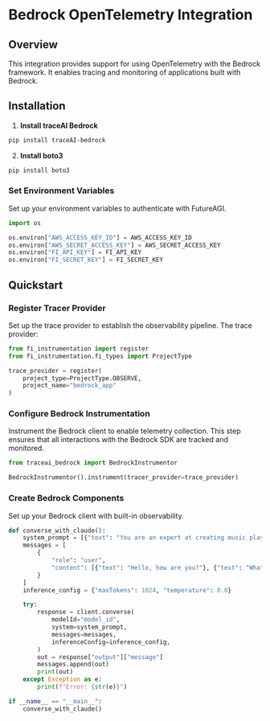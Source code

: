 # Bedrock OpenTelemetry Integration

## Overview
This integration provides support for using OpenTelemetry with the Bedrock framework. It enables tracing and monitoring of applications built with Bedrock.

## Installation

1. **Install traceAI Bedrock**

```bash
pip install traceAI-bedrock
```
2. **Install boto3**

```bash
pip install boto3
```


### Set Environment Variables
Set up your environment variables to authenticate with FutureAGI.

```python
import os

os.environ["AWS_ACCESS_KEY_ID"] = AWS_ACCESS_KEY_ID
os.environ["AWS_SECRET_ACCESS_KEY"] = AWS_SECRET_ACCESS_KEY
os.environ["FI_API_KEY"] = FI_API_KEY
os.environ["FI_SECRET_KEY"] = FI_SECRET_KEY
```

## Quickstart

### Register Tracer Provider
Set up the trace provider to establish the observability pipeline. The trace provider:

```python
from fi_instrumentation import register
from fi_instrumentation.fi_types import ProjectType

trace_provider = register(
    project_type=ProjectType.OBSERVE,
    project_name="bedrock_app"
)
```

### Configure Bedrock Instrumentation
Instrument the Bedrock client to enable telemetry collection. This step ensures that all interactions with the Bedrock SDK are tracked and monitored.

```python
from traceai_bedrock import BedrockInstrumentor

BedrockInstrumentor().instrument(tracer_provider=trace_provider)
```

### Create Bedrock Components
Set up your Bedrock client with built-in observability.

```python
def converse_with_claude():
    system_prompt = [{"text": "You are an expert at creating music playlists"}]
    messages = [
        {
            "role": "user",
            "content": [{"text": "Hello, how are you?"}, {"text": "What's your name?"}],
        }
    ]
    inference_config = {"maxTokens": 1024, "temperature": 0.0}

    try:
        response = client.converse(
            modelId="model_id",
            system=system_prompt,
            messages=messages,
            inferenceConfig=inference_config,
        )
        out = response["output"]["message"]
        messages.append(out)
        print(out)
    except Exception as e:
        print(f"Error: {str(e)}")

if __name__ == "__main__":
    converse_with_claude()
```

